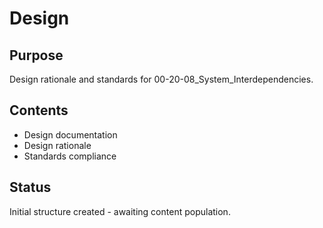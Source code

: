 # Design

## Purpose
Design rationale and standards for 00-20-08_System_Interdependencies.

## Contents
- Design documentation
- Design rationale
- Standards compliance

## Status
Initial structure created - awaiting content population.
